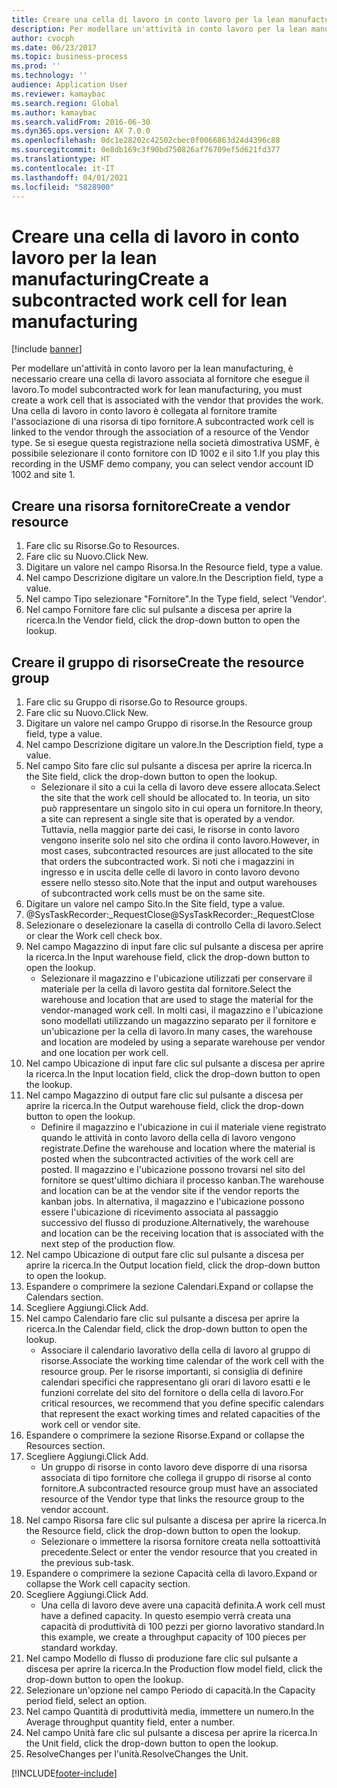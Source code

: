 ```yaml
---
title: Creare una cella di lavoro in conto lavoro per la lean manufacturing
description: Per modellare un'attività in conto lavoro per la lean manufacturing, è necessario creare una cella di lavoro associata al fornitore che esegue il lavoro.
author: cvocph
ms.date: 06/23/2017
ms.topic: business-process
ms.prod: ''
ms.technology: ''
audience: Application User
ms.reviewer: kamaybac
ms.search.region: Global
ms.author: kamaybac
ms.search.validFrom: 2016-06-30
ms.dyn365.ops.version: AX 7.0.0
ms.openlocfilehash: 0dc1e28202c42502cbec0f0066863d24d4396c88
ms.sourcegitcommit: 0e8db169c3f90bd750826af76709ef5d621fd377
ms.translationtype: HT
ms.contentlocale: it-IT
ms.lasthandoff: 04/01/2021
ms.locfileid: "5828900"
---
```

# <a name="create-a-subcontracted-work-cell-for-lean-manufacturing"></a><span data-ttu-id="be5c3-103">Creare una cella di lavoro in conto lavoro per la lean manufacturing</span><span class="sxs-lookup"><span data-stu-id="be5c3-103">Create a subcontracted work cell for lean manufacturing</span></span>

[!include [banner](../../includes/banner.md)]

<span data-ttu-id="be5c3-104">Per modellare un'attività in conto lavoro per la lean manufacturing, è necessario creare una cella di lavoro associata al fornitore che esegue il lavoro.</span><span class="sxs-lookup"><span data-stu-id="be5c3-104">To model subcontracted work for lean manufacturing, you must create a work cell that is associated with the vendor that provides the work.</span></span> <span data-ttu-id="be5c3-105">Una cella di lavoro in conto lavoro è collegata al fornitore tramite l'associazione di una risorsa di tipo fornitore.</span><span class="sxs-lookup"><span data-stu-id="be5c3-105">A subcontracted work cell is linked to the vendor through the association of a resource of the Vendor type.</span></span> <span data-ttu-id="be5c3-106">Se si esegue questa registrazione nella società dimostrativa USMF, è possibile selezionare il conto fornitore con ID 1002 e il sito 1.</span><span class="sxs-lookup"><span data-stu-id="be5c3-106">If you play this recording in the USMF demo company, you can select vendor account ID 1002 and site 1.</span></span>


## <a name="create-a-vendor-resource"></a><span data-ttu-id="be5c3-107">Creare una risorsa fornitore</span><span class="sxs-lookup"><span data-stu-id="be5c3-107">Create a vendor resource</span></span>
1. <span data-ttu-id="be5c3-108">Fare clic su Risorse.</span><span class="sxs-lookup"><span data-stu-id="be5c3-108">Go to Resources.</span></span>
2. <span data-ttu-id="be5c3-109">Fare clic su Nuovo.</span><span class="sxs-lookup"><span data-stu-id="be5c3-109">Click New.</span></span>
3. <span data-ttu-id="be5c3-110">Digitare un valore nel campo Risorsa.</span><span class="sxs-lookup"><span data-stu-id="be5c3-110">In the Resource field, type a value.</span></span>
4. <span data-ttu-id="be5c3-111">Nel campo Descrizione digitare un valore.</span><span class="sxs-lookup"><span data-stu-id="be5c3-111">In the Description field, type a value.</span></span>
5. <span data-ttu-id="be5c3-112">Nel campo Tipo selezionare "Fornitore".</span><span class="sxs-lookup"><span data-stu-id="be5c3-112">In the Type field, select 'Vendor'.</span></span>
6. <span data-ttu-id="be5c3-113">Nel campo Fornitore fare clic sul pulsante a discesa per aprire la ricerca.</span><span class="sxs-lookup"><span data-stu-id="be5c3-113">In the Vendor field, click the drop-down button to open the lookup.</span></span>

## <a name="create-the-resource-group"></a><span data-ttu-id="be5c3-114">Creare il gruppo di risorse</span><span class="sxs-lookup"><span data-stu-id="be5c3-114">Create the resource group</span></span>
1. <span data-ttu-id="be5c3-115">Fare clic su Gruppo di risorse.</span><span class="sxs-lookup"><span data-stu-id="be5c3-115">Go to Resource groups.</span></span>
2. <span data-ttu-id="be5c3-116">Fare clic su Nuovo.</span><span class="sxs-lookup"><span data-stu-id="be5c3-116">Click New.</span></span>
3. <span data-ttu-id="be5c3-117">Digitare un valore nel campo Gruppo di risorse.</span><span class="sxs-lookup"><span data-stu-id="be5c3-117">In the Resource group field, type a value.</span></span>
4. <span data-ttu-id="be5c3-118">Nel campo Descrizione digitare un valore.</span><span class="sxs-lookup"><span data-stu-id="be5c3-118">In the Description field, type a value.</span></span>
5. <span data-ttu-id="be5c3-119">Nel campo Sito fare clic sul pulsante a discesa per aprire la ricerca.</span><span class="sxs-lookup"><span data-stu-id="be5c3-119">In the Site field, click the drop-down button to open the lookup.</span></span>
    * <span data-ttu-id="be5c3-120">Selezionare il sito a cui la cella di lavoro deve essere allocata.</span><span class="sxs-lookup"><span data-stu-id="be5c3-120">Select the site that the work cell should be allocated to.</span></span> <span data-ttu-id="be5c3-121">In teoria, un sito può rappresentare un singolo sito in cui opera un fornitore.</span><span class="sxs-lookup"><span data-stu-id="be5c3-121">In theory, a site can represent a single site that is operated by a vendor.</span></span> <span data-ttu-id="be5c3-122">Tuttavia, nella maggior parte dei casi, le risorse in conto lavoro vengono inserite solo nel sito che ordina il conto lavoro.</span><span class="sxs-lookup"><span data-stu-id="be5c3-122">However, in most cases, subcontracted resources are just allocated to the site that orders the subcontracted work.</span></span> <span data-ttu-id="be5c3-123">Si noti che i magazzini in ingresso e in uscita delle celle di lavoro in conto lavoro devono essere nello stesso sito.</span><span class="sxs-lookup"><span data-stu-id="be5c3-123">Note that the input and output warehouses of subcontracted work cells must be on the same site.</span></span>  
6. <span data-ttu-id="be5c3-124">Digitare un valore nel campo Sito.</span><span class="sxs-lookup"><span data-stu-id="be5c3-124">In the Site field, type a value.</span></span>
7. <span data-ttu-id="be5c3-125">@SysTaskRecorder:_RequestClose</span><span class="sxs-lookup"><span data-stu-id="be5c3-125">@SysTaskRecorder:_RequestClose</span></span>
8. <span data-ttu-id="be5c3-126">Selezionare o deselezionare la casella di controllo Cella di lavoro.</span><span class="sxs-lookup"><span data-stu-id="be5c3-126">Select or clear the Work cell check box.</span></span>
9. <span data-ttu-id="be5c3-127">Nel campo Magazzino di input fare clic sul pulsante a discesa per aprire la ricerca.</span><span class="sxs-lookup"><span data-stu-id="be5c3-127">In the Input warehouse field, click the drop-down button to open the lookup.</span></span>
    * <span data-ttu-id="be5c3-128">Selezionare il magazzino e l'ubicazione utilizzati per conservare il materiale per la cella di lavoro gestita dal fornitore.</span><span class="sxs-lookup"><span data-stu-id="be5c3-128">Select the warehouse and location that are used to stage the material for the vendor-managed work cell.</span></span> <span data-ttu-id="be5c3-129">In molti casi, il magazzino e l'ubicazione sono modellati utilizzando un magazzino separato per il fornitore e un'ubicazione per la cella di lavoro.</span><span class="sxs-lookup"><span data-stu-id="be5c3-129">In many cases, the warehouse and location are modeled by using a separate warehouse per vendor and one location per work cell.</span></span>  
10. <span data-ttu-id="be5c3-130">Nel campo Ubicazione di input fare clic sul pulsante a discesa per aprire la ricerca.</span><span class="sxs-lookup"><span data-stu-id="be5c3-130">In the Input location field, click the drop-down button to open the lookup.</span></span>
11. <span data-ttu-id="be5c3-131">Nel campo Magazzino di output fare clic sul pulsante a discesa per aprire la ricerca.</span><span class="sxs-lookup"><span data-stu-id="be5c3-131">In the Output warehouse field, click the drop-down button to open the lookup.</span></span>
    * <span data-ttu-id="be5c3-132">Definire il magazzino e l'ubicazione in cui il materiale viene registrato quando le attività in conto lavoro della cella di lavoro vengono registrate.</span><span class="sxs-lookup"><span data-stu-id="be5c3-132">Define the warehouse and location where the material is posted when the subcontracted activities of the work cell are posted.</span></span> <span data-ttu-id="be5c3-133">Il magazzino e l'ubicazione possono trovarsi nel sito del fornitore se quest'ultimo dichiara il processo kanban.</span><span class="sxs-lookup"><span data-stu-id="be5c3-133">The warehouse and location can be at the vendor site if the vendor reports the kanban jobs.</span></span> <span data-ttu-id="be5c3-134">In alternativa, il magazzino e l'ubicazione possono essere l'ubicazione di ricevimento associata al passaggio successivo del flusso di produzione.</span><span class="sxs-lookup"><span data-stu-id="be5c3-134">Alternatively, the warehouse and location can be the receiving location that is associated with the next step of the production flow.</span></span>  
12. <span data-ttu-id="be5c3-135">Nel campo Ubicazione di output fare clic sul pulsante a discesa per aprire la ricerca.</span><span class="sxs-lookup"><span data-stu-id="be5c3-135">In the Output location field, click the drop-down button to open the lookup.</span></span>
13. <span data-ttu-id="be5c3-136">Espandere o comprimere la sezione Calendari.</span><span class="sxs-lookup"><span data-stu-id="be5c3-136">Expand or collapse the Calendars section.</span></span>
14. <span data-ttu-id="be5c3-137">Scegliere Aggiungi.</span><span class="sxs-lookup"><span data-stu-id="be5c3-137">Click Add.</span></span>
15. <span data-ttu-id="be5c3-138">Nel campo Calendario fare clic sul pulsante a discesa per aprire la ricerca.</span><span class="sxs-lookup"><span data-stu-id="be5c3-138">In the Calendar field, click the drop-down button to open the lookup.</span></span>
    * <span data-ttu-id="be5c3-139">Associare il calendario lavorativo della cella di lavoro al gruppo di risorse.</span><span class="sxs-lookup"><span data-stu-id="be5c3-139">Associate the working time calendar of the work cell with the resource group.</span></span> <span data-ttu-id="be5c3-140">Per le risorse importanti, si consiglia di definire calendari specifici che rappresentano gli orari di lavoro esatti e le funzioni correlate del sito del fornitore o della cella di lavoro.</span><span class="sxs-lookup"><span data-stu-id="be5c3-140">For critical resources, we recommend that you define specific calendars that represent the exact working times and related capacities of the work cell or vendor site.</span></span>  
16. <span data-ttu-id="be5c3-141">Espandere o comprimere la sezione Risorse.</span><span class="sxs-lookup"><span data-stu-id="be5c3-141">Expand or collapse the Resources section.</span></span>
17. <span data-ttu-id="be5c3-142">Scegliere Aggiungi.</span><span class="sxs-lookup"><span data-stu-id="be5c3-142">Click Add.</span></span>
    * <span data-ttu-id="be5c3-143">Un gruppo di risorse in conto lavoro deve disporre di una risorsa associata di tipo fornitore che collega il gruppo di risorse al conto fornitore.</span><span class="sxs-lookup"><span data-stu-id="be5c3-143">A subcontracted resource group must have an associated resource of the Vendor type that links the resource group to the vendor account.</span></span>  
18. <span data-ttu-id="be5c3-144">Nel campo Risorsa fare clic sul pulsante a discesa per aprire la ricerca.</span><span class="sxs-lookup"><span data-stu-id="be5c3-144">In the Resource field, click the drop-down button to open the lookup.</span></span>
    * <span data-ttu-id="be5c3-145">Selezionare o immettere la risorsa fornitore creata nella sottoattività precedente.</span><span class="sxs-lookup"><span data-stu-id="be5c3-145">Select or enter the vendor resource that you created in the previous sub-task.</span></span>  
19. <span data-ttu-id="be5c3-146">Espandere o comprimere la sezione Capacità cella di lavoro.</span><span class="sxs-lookup"><span data-stu-id="be5c3-146">Expand or collapse the Work cell capacity section.</span></span>
20. <span data-ttu-id="be5c3-147">Scegliere Aggiungi.</span><span class="sxs-lookup"><span data-stu-id="be5c3-147">Click Add.</span></span>
    * <span data-ttu-id="be5c3-148">Una cella di lavoro deve avere una capacità definita.</span><span class="sxs-lookup"><span data-stu-id="be5c3-148">A work cell must have a defined capacity.</span></span> <span data-ttu-id="be5c3-149">In questo esempio verrà creata una capacità di produttività di 100 pezzi per giorno lavorativo standard.</span><span class="sxs-lookup"><span data-stu-id="be5c3-149">In this example, we create a throughput capacity of 100 pieces per standard workday.</span></span>  
21. <span data-ttu-id="be5c3-150">Nel campo Modello di flusso di produzione fare clic sul pulsante a discesa per aprire la ricerca.</span><span class="sxs-lookup"><span data-stu-id="be5c3-150">In the Production flow model field, click the drop-down button to open the lookup.</span></span>
22. <span data-ttu-id="be5c3-151">Selezionare un'opzione nel campo Periodo di capacità.</span><span class="sxs-lookup"><span data-stu-id="be5c3-151">In the Capacity period field, select an option.</span></span>
23. <span data-ttu-id="be5c3-152">Nel campo Quantità di produttività media, immettere un numero.</span><span class="sxs-lookup"><span data-stu-id="be5c3-152">In the Average throughput quantity field, enter a number.</span></span>
24. <span data-ttu-id="be5c3-153">Nel campo Unità fare clic sul pulsante a discesa per aprire la ricerca.</span><span class="sxs-lookup"><span data-stu-id="be5c3-153">In the Unit field, click the drop-down button to open the lookup.</span></span>
25. <span data-ttu-id="be5c3-154">ResolveChanges per l'unità.</span><span class="sxs-lookup"><span data-stu-id="be5c3-154">ResolveChanges the Unit.</span></span>



[!INCLUDE[footer-include](../../../includes/footer-banner.md)]